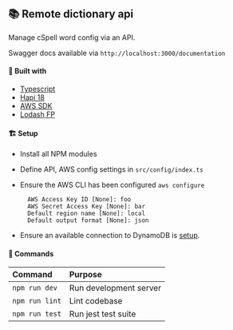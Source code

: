 ## 📚 Remote dictionary api

Manage cSpell word config via an API.

Swagger docs available via `http://localhost:3000/documentation`

#### 🔨 Built with

- [Typescript](https://www.typescriptlang.org/)
- [Hapi 18](http://hapijs.com/)
- [AWS SDK](https://aws.amazon.com/tools/)
- [Lodash FP](https://github.com/lodash/lodash/wiki/FP-Guide)

#### 🏗️ Setup

- Install all NPM modules
- Define API, AWS config settings in `src/config/index.ts`
- Ensure the AWS CLI has been configured `aws configure`

  ```
    AWS Access Key ID [None]: foo
    AWS Secret Access Key [None]: bar
    Default region name [None]: local
    Default output format [None]: json
  ```

- Ensure an available connection to DynamoDB is [setup](https://docs.aws.amazon.com/amazondynamodb/latest/developerguide/DynamoDBLocal.html).

#### 📖 Commands

Command                | Purpose
:--------------------- | :----------------------------------------------
`npm run dev`          | Run development server
`npm run lint`         | Lint codebase
`npm run test`         | Run jest test suite
